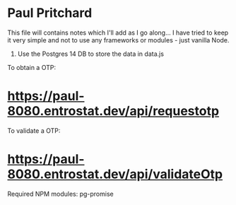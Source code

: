 # Paul Pritchard

This file will contains notes which I'll add as I go along...
I have tried to keep it very simple and not to use any frameworks or modules - just vanilla Node.

1.  Use the Postgres 14 DB to store the data in data.js


To obtain a OTP:
# https://paul-8080.entrostat.dev/api/requestotp

To validate a OTP:
# https://paul-8080.entrostat.dev/api/validateOtp


Required NPM modules:
  pg-promise
